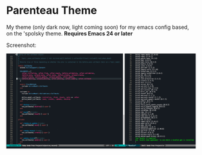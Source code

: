 Parenteau Theme
===============

My theme (only dark now, light coming soon) for my emacs config based,
on the 'spolsky theme. **Requires Emacs 24 or later**

Screenshot:

![screenshot](parenteau-dark-theme.jpg)

